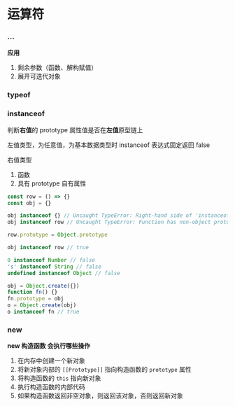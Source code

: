# 运算符

### ...

**应用**
1. 剩余参数（函数、解构赋值）
2. 展开可迭代对象

### typeof


### instanceof

判断**右值**的 prototype 属性值是否在**左值**原型链上

左值类型，为任意值，为基本数据类型时 instanceof 表达式固定返回 false

右值类型
1. 函数
2. 具有 prototype 自有属性

```js
const row = () => {}
const obj = {}

obj instanceof {} // Uncaught TypeError: Right-hand side of 'instanceof' is not callable
obj instanceof row // Uncaught TypeError: Function has non-object prototype 'undefined' in instanceof check

row.prototype = Object.prototype

obj instanceof row // true

0 instanceof Number // false
's' instanceof String // false
undefined instanceof Object // false

obj = Object.create({})
function fn() {}
fn.prototype = obj
o = Object.create(obj)
o instanceof fn // true
```

### new

**new 构造函数 会执行哪些操作**

1. 在内存中创建一个新对象
2. 将新对象内部的 `[[Prototype]]` 指向构造函数的 `prototype` 属性
3. 将构造函数的 `this` 指向新对象
4. 执行构造函数的内部代码
5. 如果构造函数返回非空对象，则返回该对象，否则返回新对象
